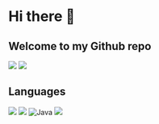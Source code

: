# Hi there 👋

<!--
**ChitranjanMaurya/ChitranjanMaurya** is a ✨ _special_ ✨ repository because its `README.md` (this file) appears on your GitHub profile.

Here are some ideas to get you started:

- 🔭 I’m currently working on ...
- 🌱 I’m currently learning ...
- 👯 I’m looking to collaborate on ...
- 🤔 I’m looking for help with ...
- 💬 Ask me about ...
- 📫 How to reach me: ...
- 😄 Pronouns: ...
- ⚡ Fun fact: ...
-->
## Welcome to my Github repo
![](https://img.shields.io/badge/Projects-0-yellow?logo=arduino)
![](https://img.shields.io/badge/Repositories-7-yellow)
## Languages
<!-- ![](https://img.shields.io/badge/%20%20%20%20%20-darkgreen?logo=c) -->
![](https://img.shields.io/badge/C-00599C?style=for-the-badge&logo=c&logoColor=white)
![](https://img.shields.io/badge/C%2B%2B-00599C?style=for-the-badge&logo=c%2B%2B&logoColor=white)
![Java](https://img.shields.io/badge/java-%23ED8B00.svg?style=for-the-badge&logo=openjdk&logoColor=white)
![](https://img.shields.io/badge/html-darkgreen?logo=html5)
<!-- ![](https://img.shields.io/badge/CSS3%20-darkgreen?style=for-the-badge&logo=CSS3)
![](https://img.shields.io/badge/java%20script-grey?style=for-the-badge&logo=javascript) -->



